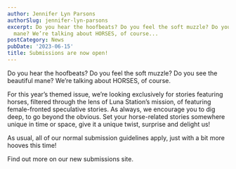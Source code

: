 ```yaml
---
author: Jennifer Lyn Parsons
authorSlug: jennifer-lyn-parsons
excerpt: Do you hear the hoofbeats? Do you feel the soft muzzle? Do you see the beautiful
  mane? We’re talking about HORSES, of course...
postCategory: News
pubDate: '2023-06-15'
title: Submissions are now open!
---
```

Do you hear the hoofbeats? Do you feel the soft muzzle? Do you see the beautiful mane? We’re talking about HORSES, of course.

For this year’s themed issue, we’re looking exclusively for stories featuring horses, filtered through the lens of Luna Station’s mission, of featuring female-fronted speculative stories. As always, we encourage you to dig deep, to go beyond the obvious. Set your horse-related stories somewhere unique in time or space, give it a unique twist, surprise and delight us!

As usual, all of our normal submission guidelines apply, just with a bit more hooves this time!

Find out more on our new submissions site.